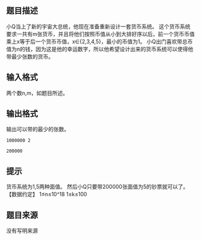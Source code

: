


## 题目描述
小Q当上了新的宇宙大总统，他现在准备重新设计一套货币系统。
这个货币系统要求一共有m张货币，并且将他们按照币值从小到大排好序以后，前一个货币币值乘上x等于后一个货币币值，x∈{2,3,4,5}，最小的币值为1。
小Q出门喜欢带总币值为n的钱，因为这是他的幸运数字，所以他希望设计出来的货币系统可以使得他带最少张数的货币。
## 输入格式
两个数n,m，如题目所述。
## 输出格式
输出可以带的最少的张数。

```input1
1000000 2

```
```output1
200000
```

## 提示
货币系统为1,5两种面值。
然后小Q只要带200000张面值为5的钞票就可以了。
【数据约定】
1≤n≤10^18
1≤k≤100
## 题目来源
没有写明来源


